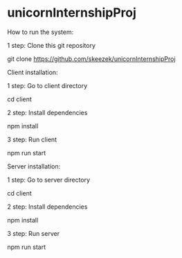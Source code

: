 # unicornInternshipProj

How to run the system:


1 step: Clone this git repository



git clone https://github.com/skeezek/unicornInternshipProj

Client installation:


1 step: Go to client directory


cd client


2 step: Install dependencies


npm install


3 step: Run client


npm run start

Server installation: 


1 step: Go to server directory


cd client


2 step: Install dependencies


npm install


3 step: Run server


npm run start


